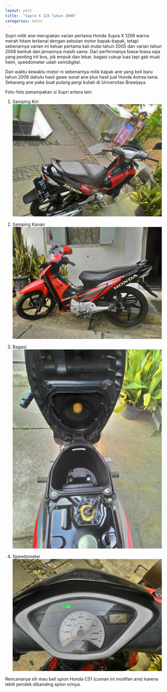 ```yaml
---
layout: post
title:  "Supra X 125 Tahun 2006"
categories: motor
---
```


Supri milik ane merupakan varian pertama Honda Supra X 125R warna merah hitam terkenal dengan sebutan motor bapak-bapak, tetapi sebenarnya varian ini keluar pertama kali mulai tahun 2005 dan varian tahun 2006 bentuk dan jeroannya masih sama. Dari performanya biasa-biasa saja yang penting irit bos, jok empuk dan lebar, bagasi cukup luas tapi gak muat helm, speedometer udah semidigital.

<!--more-->

Dari waktu kewaktu motor ni sebenarnya milik bapak ane yang beli baru tahun 2006 dahulu hasil gawe sunat ane plus hasil jual Honda Astrea lama. Sekarang ane pake buat pulang pergi kuliah di Universitas Brawijaya.

Foto-foto penampakan si Supri antara lain:

1. Samping Kiri
![samping-kiri](/assets/posts/motor/2017-09-08-suprax125-tahun-2006/samping-kiri.jpg)

2. Samping Kanan
![samping-kanan](/assets/posts/motor/2017-09-08-suprax125-tahun-2006/samping-kanan.jpg)

3. Bagasi
![bagasi](/assets/posts/motor/2017-09-08-suprax125-tahun-2006/bagasi.jpg)

4. Speedometer
![speedo](/assets/posts/motor/2017-09-08-suprax125-tahun-2006/speedo.jpg)

Rencananya sih mau beli spion Honda CS1 (cuman ini modifan ane) karena lebih pendek dibanding spion orinya.
